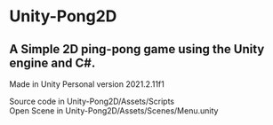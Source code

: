 # Unity-Pong2D
## A Simple 2D ping-pong game using the Unity engine and C#.
Made in Unity Personal version 2021.2.11f1

Source code in Unity-Pong2D/Assets/Scripts <br>
Open Scene in Unity-Pong2D/Assets/Scenes/Menu.unity
